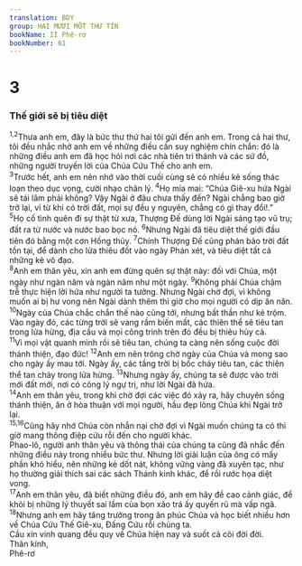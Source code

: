 ```yaml
---
translation: BDY
group: HAI MƯƠI MỐT THƯ TÍN
bookName: II Phê-rơ 
bookNumber: 61
---
```


<div class="title"><h1>3</h1><h3>Thế giới sẽ bị tiêu diệt</h3></div>
<span class="verse 2phi_3_1 2phi_3_2"><sup>1,2</sup>Thưa anh em, đây là bức thư thứ hai tôi gửi đến anh em. Trong cả hai thư, tôi đều nhắc nhở anh em về những điều cần suy nghiệm chín chắn: đó là những điều anh em đã học hỏi nơi các nhà tiên tri thánh và các sứ đồ, những người truyền lời của Chúa Cứu Thế cho anh em.<br/></span>
<span class="verse 2phi_3_3"><sup>3</sup>Trước hết, anh em nên nhớ vào thời cuối cùng sẽ có nhiều kẻ sống thác loạn theo dục vọng, cười nhạo chân lý. </span>
<span class="verse 2phi_3_4"><sup>4</sup>Họ mỉa mai: “Chúa Giê-xu hứa Ngài sẽ tái lâm phải không? Vậy Ngài ở đâu chưa thấy đến? Ngài chẳng bao giờ trở lại, vì từ khi có trời đất, mọi sự đều y nguyên, chẳng có gì thay đổi!.”<br/></span>
<span class="verse 2phi_3_5"><sup>5</sup>Họ cố tình quên đi sự thật từ xưa, Thượng Đế dùng lời Ngài sáng tạo vũ trụ; đất ra từ nước và nước bao bọc nó. </span>
<span class="verse 2phi_3_6"><sup>6</sup>Nhưng Ngài đã tiêu diệt thế giới đầu tiên đó bằng một cơn Hồng thủy. </span>
<span class="verse 2phi_3_7"><sup>7</sup>Chính Thượng Đế cũng phán bảo trời đất tồn tại, để dành cho lửa thiêu đốt vào ngày Phán xét, và tiêu diệt tất cả những kẻ vô đạo.<br/></span>
<span class="verse 2phi_3_8"><sup>8</sup>Anh em thân yêu, xin anh em đừng quên sự thật này: đối với Chúa, một ngày như ngàn năm và ngàn năm như một ngày. </span>
<span class="verse 2phi_3_9"><sup>9</sup>Không phải Chúa chậm trễ thực hiện lời hứa như người ta tưởng. Nhưng Ngài chờ đợi, vì không muốn ai bị hư vong nên Ngài dành thêm thì giờ cho mọi người có dịp ăn năn.<br/></span>
<span class="verse 2phi_3_10"><sup>10</sup>Ngày của Chúa chắc chắn thế nào cũng tới, nhưng bất thần như kẻ trộm. Vào ngày đó, các từng trời sẽ vang rầm biến mất, các thiên thể sẽ tiêu tan trong lửa hừng, địa cầu và mọi công trình trên đó đều bị thiêu hủy cả.<br/></span>
<span class="verse 2phi_3_11"><sup>11</sup>Vì mọi vật quanh mình rồi sẽ tiêu tan, chúng ta càng nên sống cuộc đời thánh thiện, đạo đức! </span>
<span class="verse 2phi_3_12"><sup>12</sup>Anh em nên trông chờ ngày của Chúa và mong sao cho ngày ấy mau tới. Ngày ấy, các tầng trời bị bốc cháy tiêu tan, các thiên thể tan chảy trong lửa hừng. </span>
<span class="verse 2phi_3_13"><sup>13</sup>Nhưng ngày ấy, chúng ta sẽ được vào trời mới đất mới, nơi có công lý ngự trị, như lời Ngài đã hứa.<br/></span>
<span class="verse 2phi_3_14"><sup>14</sup>Anh em thân yêu, trong khi chờ đợi các việc đó xảy ra, hãy chuyên sống thánh thiện, ăn ở hòa thuận với mọi người, hầu đẹp lòng Chúa khi Ngài trở lại.<br/></span>
<span class="verse 2phi_3_15 2phi_3_16"><sup>15,16</sup>Cũng hãy nhớ Chúa còn nhẫn nại chờ đợi vì Ngài muốn chúng ta có thì giờ mang thông điệp cứu rỗi đến cho người khác.<br/>Phao-lô, người anh thân yêu và thông thái của chúng ta cũng đã nhắc đến những điều này trong nhiều bức thư. Nhưng lời giải luận của ông có mấy phần khó hiểu, nên những kẻ dốt nát, không vững vàng đã xuyên tạc, như họ thường giải thích sai các sách Thánh kinh khác, để rồi rước họa diệt vong.<br/></span>
<span class="verse 2phi_3_17"><sup>17</sup>Anh em thân yêu, đã biết những điều đó, anh em hãy đề cao cảnh giác, để khỏi bị những lý thuyết sai lầm của bọn xảo trá ấy quyến rũ mà vấp ngã. </span>
<span class="verse 2phi_3_18"><sup>18</sup>Nhưng anh em hãy tăng trưởng trong ân phúc Chúa và học biết nhiều hơn về Chúa Cứu Thế Giê-xu, Đấng Cứu rỗi chúng ta.<br/>Cầu xin vinh quang đều quy về Chúa hiện nay và suốt cả cõi đời đời.<br/>Thân kính,<br/>Phê-rơ</span>
